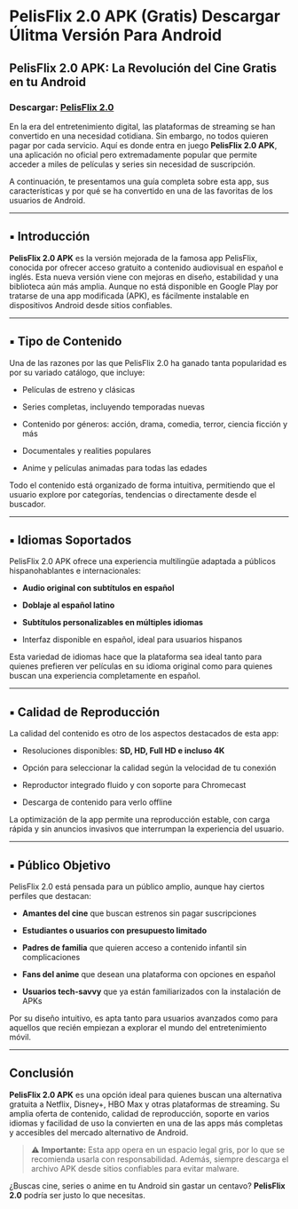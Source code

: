 ﻿# PelisFlix 2.0 APK (Gratis) Descargar Úlitma Versión Para Android
## PelisFlix 2.0 APK: La Revolución del Cine Gratis en tu Android
### Descargar: [PelisFlix 2.0](https://tinyurl.com/3dbd54kk)
En la era del entretenimiento digital, las plataformas de streaming se han convertido en una necesidad cotidiana. Sin embargo, no todos quieren pagar por cada servicio. Aquí es donde entra en juego **PelisFlix 2.0 APK**, una aplicación no oficial pero extremadamente popular que permite acceder a miles de películas y series sin necesidad de suscripción.

A continuación, te presentamos una guía completa sobre esta app, sus características y por qué se ha convertido en una de las favoritas de los usuarios de Android.

----------

## ▪ Introducción

**PelisFlix 2.0 APK** es la versión mejorada de la famosa app PelisFlix, conocida por ofrecer acceso gratuito a contenido audiovisual en español e inglés. Esta nueva versión viene con mejoras en diseño, estabilidad y una biblioteca aún más amplia. Aunque no está disponible en Google Play por tratarse de una app modificada (APK), es fácilmente instalable en dispositivos Android desde sitios confiables.

----------

## ▪ Tipo de Contenido

Una de las razones por las que PelisFlix 2.0 ha ganado tanta popularidad es por su variado catálogo, que incluye:

-   Películas de estreno y clásicas
    
-   Series completas, incluyendo temporadas nuevas
    
-   Contenido por géneros: acción, drama, comedia, terror, ciencia ficción y más
    
-   Documentales y realities populares
    
-   Anime y películas animadas para todas las edades
    

Todo el contenido está organizado de forma intuitiva, permitiendo que el usuario explore por categorías, tendencias o directamente desde el buscador.

----------

## ▪ Idiomas Soportados

PelisFlix 2.0 APK ofrece una experiencia multilingüe adaptada a públicos hispanohablantes e internacionales:

-   **Audio original con subtítulos en español**
    
-   **Doblaje al español latino**
    
-   **Subtítulos personalizables en múltiples idiomas**
    
-   Interfaz disponible en español, ideal para usuarios hispanos
    

Esta variedad de idiomas hace que la plataforma sea ideal tanto para quienes prefieren ver películas en su idioma original como para quienes buscan una experiencia completamente en español.

----------

## ▪ Calidad de Reproducción

La calidad del contenido es otro de los aspectos destacados de esta app:

-   Resoluciones disponibles: **SD, HD, Full HD e incluso 4K**
    
-   Opción para seleccionar la calidad según la velocidad de tu conexión
    
-   Reproductor integrado fluido y con soporte para Chromecast
    
-   Descarga de contenido para verlo offline
    

La optimización de la app permite una reproducción estable, con carga rápida y sin anuncios invasivos que interrumpan la experiencia del usuario.

----------

## ▪ Público Objetivo

PelisFlix 2.0 está pensada para un público amplio, aunque hay ciertos perfiles que destacan:

-   **Amantes del cine** que buscan estrenos sin pagar suscripciones
    
-   **Estudiantes o usuarios con presupuesto limitado**
    
-   **Padres de familia** que quieren acceso a contenido infantil sin complicaciones
    
-   **Fans del anime** que desean una plataforma con opciones en español
    
-   **Usuarios tech-savvy** que ya están familiarizados con la instalación de APKs
    

Por su diseño intuitivo, es apta tanto para usuarios avanzados como para aquellos que recién empiezan a explorar el mundo del entretenimiento móvil.

----------

## Conclusión

**PelisFlix 2.0 APK** es una opción ideal para quienes buscan una alternativa gratuita a Netflix, Disney+, HBO Max y otras plataformas de streaming. Su amplia oferta de contenido, calidad de reproducción, soporte en varios idiomas y facilidad de uso la convierten en una de las apps más completas y accesibles del mercado alternativo de Android.

> ⚠️ **Importante:** Esta app opera en un espacio legal gris, por lo que se recomienda usarla con responsabilidad. Además, siempre descarga el archivo APK desde sitios confiables para evitar malware.

¿Buscas cine, series o anime en tu Android sin gastar un centavo? **PelisFlix 2.0** podría ser justo lo que necesitas.
